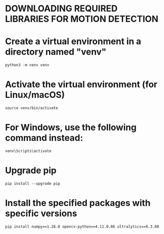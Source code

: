 
# DOWNLOADING REQUIRED LIBRARIES FOR MOTION DETECTION

# Create a virtual environment in a directory named "venv"
``python3 -m venv venv``

# Activate the virtual environment (for Linux/macOS)
``source venv/bin/activate``

# For Windows, use the following command instead:
``venv\Scripts\activate``

# Upgrade pip
``pip install --upgrade pip``

# Install the specified packages with specific versions
``pip install numpy==1.26.0 opencv-python==4.11.0.86 ultralytics==8.3.88``
